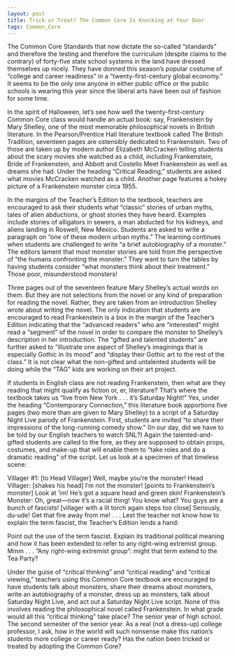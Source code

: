 ```yaml
---
layout: post
title: Trick or Treat? The Common Core Is Knocking at Your Door
tags: Common_Core
---
```


The Common Core Standards that now dictate the so-called “standards” and therefore the testing and therefore the curriculum (despite claims to the contrary) of forty-five state school systems in the land have dressed themselves up nicely. They have donned this season’s popular costume of “college and career readiness” in a “twenty-first-century global economy.” It seems to be the only one anyone in either public office or the public schools is wearing this year since the liberal arts have been out of fashion for some time.

In the spirit of Halloween, let’s see how well the twenty-first-century Common Core class would handle an actual book: say, Frankenstein by Mary Shelley, one of the most memorable philosophical novels in British literature. In the Pearson/Prentice Hall literature textbook called The British Tradition, seventeen pages are ostensibly dedicated to Frankenstein. Two of those are taken up by modern author Elizabeth McCracken telling students about the scary movies she watched as a child, including Frankenstein, Bride of Frankenstein, and Abbott and Costello Meet Frankenstein as well as dreams she had. Under the heading “Critical Reading,” students are asked what movies McCracken watched as a child. Another page features a hokey picture of a Frankenstein monster circa 1955.

In the margins of the Teacher’s Edition to the textbook, teachers are encouraged to ask their students what “classic” stories of urban myths, tales of alien abductions, or ghost stories they have heard. Examples include stories of alligators in sewers, a man abducted for his kidneys, and aliens landing in Roswell, New Mexico. Students are asked to write a paragraph on “one of these modern urban myths.” The learning continues when students are challenged to write “a brief autobiography of a monster.” The editors lament that most monster stories are told from the perspective of “the humans confronting the monster.” They want to turn the tables by having students consider “what monsters think about their treatment.” Those poor, misunderstood monsters!

Three pages out of the seventeen feature Mary Shelley’s actual words on them. But they are not selections from the novel or any kind of preparation for reading the novel. Rather, they are taken from an introduction Shelley wrote about writing the novel. The only indication that students are encouraged to read Frankenstein is a box in the margin of the Teacher’s Edition indicating that the “advanced readers” who are “interested” might read a “segment” of the novel in order to compare the monster to Shelley’s description in her introduction. The “gifted and talented students” are further asked to “illustrate one aspect of Shelley’s imaginings that is especially Gothic in its mood” and “display their Gothic art to the rest of the class.” It is not clear what the non-gifted and untalented students will be doing while the “TAG” kids are working on their art project.

If students in English class are not reading Frankenstein, then what are they reading that might qualify as fiction or, er, literature? That’s where the textbook takes us “live from New York . . . it’s Saturday Night!” Yes, under the heading “Contemporary Connection,” this literature book apportions five pages (two more than are given to Mary Shelley) to a script of a Saturday Night Live parody of Frankenstein. First, students are invited “to share their impressions of the long-running comedy show.” (In our day, did we have to be told by our English teachers to watch SNL?) Again the talented-and-gifted students are called to the fore, as they are supposed to obtain props, costumes, and make-up that will enable them to “take roles and do a dramatic reading” of the script. Let us look at a specimen of that timeless scene:

Villager #1: [to Head Villager] Well, maybe you’re the monster!
Head Villager: [shakes his head] I’m not the monster! [points to Frankenstein’s monster] Look at ’im! He’s got a square head and green skin!
Frankenstein’s Monster: Oh, great—now it’s a racial thing! You know what? You guys are a bunch of fascists! [villager with a lit torch again steps too close] Seriously, du-ude! Get that fire away from me! . . .
Lest the teacher not know how to explain the term fascist, the Teacher’s Edition lends a hand:

Point out the use of the term fascist. Explain its traditional political meaning and how it has been extended to refer to any right-wing extremist group.
Mmm . . . “Any right-wing extremist group”: might that term extend to the Tea Party?

Under the guise of “critical thinking” and “critical reading” and “critical viewing,” teachers using this Common Core textbook are encouraged to have students talk about monsters, share their dreams about monsters, write an autobiography of a monster, dress up as monsters, talk about Saturday Night Live, and act out a Saturday Night Live script. None of this involves reading the philosophical novel called Frankenstein. In what grade would all this “critical thinking” take place? The senior year of high school. The second semester of the senior year. As a real (not a dress-up) college professor, I ask, how in the world will such nonsense make this nation’s students more college or career ready? Has the nation been tricked or treated by adopting the Common Core?